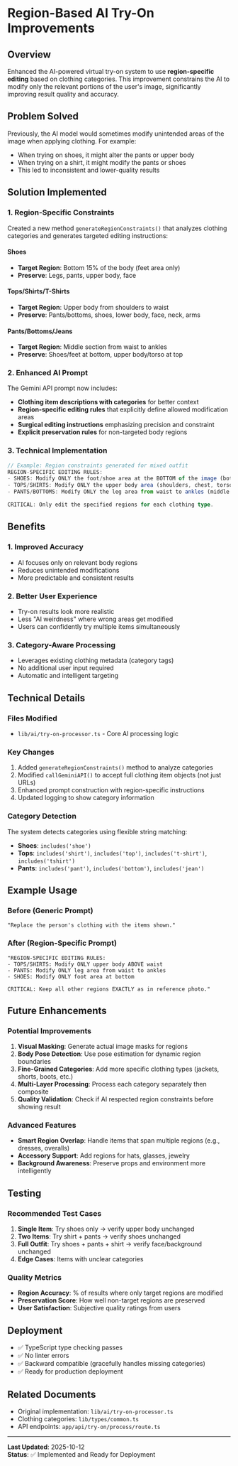 # Region-Based AI Try-On Improvements

## Overview
Enhanced the AI-powered virtual try-on system to use **region-specific editing** based on clothing categories. This improvement constrains the AI to modify only the relevant portions of the user's image, significantly improving result quality and accuracy.

## Problem Solved
Previously, the AI model would sometimes modify unintended areas of the image when applying clothing. For example:
- When trying on shoes, it might alter the pants or upper body
- When trying on a shirt, it might modify the pants or shoes
- This led to inconsistent and lower-quality results

## Solution Implemented

### 1. Region-Specific Constraints
Created a new method `generateRegionConstraints()` that analyzes clothing categories and generates targeted editing instructions:

#### **Shoes**
- **Target Region**: Bottom 15% of the body (feet area only)
- **Preserve**: Legs, pants, upper body, face

#### **Tops/Shirts/T-Shirts**
- **Target Region**: Upper body from shoulders to waist
- **Preserve**: Pants/bottoms, shoes, lower body, face, neck, arms

#### **Pants/Bottoms/Jeans**
- **Target Region**: Middle section from waist to ankles
- **Preserve**: Shoes/feet at bottom, upper body/torso at top

### 2. Enhanced AI Prompt
The Gemini API prompt now includes:
- **Clothing item descriptions with categories** for better context
- **Region-specific editing rules** that explicitly define allowed modification areas
- **Surgical editing instructions** emphasizing precision and constraint
- **Explicit preservation rules** for non-targeted body regions

### 3. Technical Implementation

```typescript
// Example: Region constraints generated for mixed outfit
REGION-SPECIFIC EDITING RULES:
- SHOES: Modify ONLY the foot/shoe area at the BOTTOM of the image (bottom 15% of the body)
- TOPS/SHIRTS: Modify ONLY the upper body area (shoulders, chest, torso) ABOVE the waist
- PANTS/BOTTOMS: Modify ONLY the leg area from waist to ankles (middle section)

CRITICAL: Only edit the specified regions for each clothing type.
```

## Benefits

### 1. **Improved Accuracy**
- AI focuses only on relevant body regions
- Reduces unintended modifications
- More predictable and consistent results

### 2. **Better User Experience**
- Try-on results look more realistic
- Less "AI weirdness" where wrong areas get modified
- Users can confidently try multiple items simultaneously

### 3. **Category-Aware Processing**
- Leverages existing clothing metadata (category tags)
- No additional user input required
- Automatic and intelligent targeting

## Technical Details

### Files Modified
- `lib/ai/try-on-processor.ts` - Core AI processing logic

### Key Changes
1. Added `generateRegionConstraints()` method to analyze categories
2. Modified `callGeminiAPI()` to accept full clothing item objects (not just URLs)
3. Enhanced prompt construction with region-specific instructions
4. Updated logging to show category information

### Category Detection
The system detects categories using flexible string matching:
- **Shoes**: `includes('shoe')`
- **Tops**: `includes('shirt')`, `includes('top')`, `includes('t-shirt')`, `includes('tshirt')`
- **Pants**: `includes('pant')`, `includes('bottom')`, `includes('jean')`

## Example Usage

### Before (Generic Prompt)
```
"Replace the person's clothing with the items shown."
```

### After (Region-Specific Prompt)
```
"REGION-SPECIFIC EDITING RULES:
- TOPS/SHIRTS: Modify ONLY upper body ABOVE waist
- PANTS: Modify ONLY leg area from waist to ankles
- SHOES: Modify ONLY foot area at bottom

CRITICAL: Keep all other regions EXACTLY as in reference photo."
```

## Future Enhancements

### Potential Improvements
1. **Visual Masking**: Generate actual image masks for regions
2. **Body Pose Detection**: Use pose estimation for dynamic region boundaries
3. **Fine-Grained Categories**: Add more specific clothing types (jackets, shorts, boots, etc.)
4. **Multi-Layer Processing**: Process each category separately then composite
5. **Quality Validation**: Check if AI respected region constraints before showing result

### Advanced Features
- **Smart Region Overlap**: Handle items that span multiple regions (e.g., dresses, overalls)
- **Accessory Support**: Add regions for hats, glasses, jewelry
- **Background Awareness**: Preserve props and environment more intelligently

## Testing

### Recommended Test Cases
1. **Single Item**: Try shoes only → verify upper body unchanged
2. **Two Items**: Try shirt + pants → verify shoes unchanged
3. **Full Outfit**: Try shoes + pants + shirt → verify face/background unchanged
4. **Edge Cases**: Items with unclear categories

### Quality Metrics
- **Region Accuracy**: % of results where only target regions are modified
- **Preservation Score**: How well non-target regions are preserved
- **User Satisfaction**: Subjective quality ratings from users

## Deployment
- ✅ TypeScript type checking passes
- ✅ No linter errors
- ✅ Backward compatible (gracefully handles missing categories)
- ✅ Ready for production deployment

## Related Documents
- Original implementation: `lib/ai/try-on-processor.ts`
- Clothing categories: `lib/types/common.ts`
- API endpoints: `app/api/try-on/process/route.ts`

---

**Last Updated**: 2025-10-12  
**Status**: ✅ Implemented and Ready for Deployment

